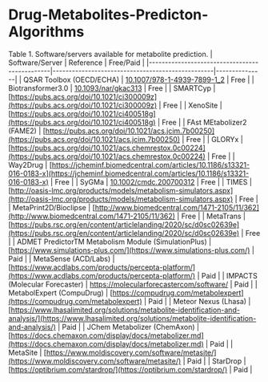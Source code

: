 # Drug-Metabolites-Predicton-Algorithms

Table 1. Software/servers available for metabolite prediction.
| Software/Server                              | Reference                                       | Free/Paid |
|-----------------------------------------------|--------------------------------------------------|---------------|
| QSAR Toolbox (OECD/ECHA)                       | [10.1007/978-1-4939-7899-1_2](https://doi.org/10.1007/978-1-4939-7899-1_2) | Free      |
| Biotransformer3.0                             | [10.1093/nar/gkac313](https://doi.org/10.1093/nar/gkac313) | Free      |
| SMARTCyp                                      | [https://pubs.acs.org/doi/10.1021/ci300009z](https://pubs.acs.org/doi/10.1021/ci300009z) | Free      |
| XenoSite                                      | [https://pubs.acs.org/doi/10.1021/ci400518g](https://pubs.acs.org/doi/10.1021/ci400518g) | Free      |
| FAst MEtabolizer2 (FAME2)                      | [https://pubs.acs.org/doi/10.1021/acs.jcim.7b00250](https://pubs.acs.org/doi/10.1021/acs.jcim.7b00250) | Free      |
| GLORYx                                        | [https://pubs.acs.org/doi/10.1021/acs.chemrestox.0c00224](https://pubs.acs.org/doi/10.1021/acs.chemrestox.0c00224) | Free      |
| Way2Drug                                      | [https://jcheminf.biomedcentral.com/articles/10.1186/s13321-016-0183-x](https://jcheminf.biomedcentral.com/articles/10.1186/s13321-016-0183-x) | Free      |
| SyGMa                                         | [10.1002/cmdc.200700312](https://doi.org/10.1002/cmdc.200700312) | Free      |
| TIMES                                         | [http://oasis-lmc.org/products/models/metabolism-simulators.aspx](http://oasis-lmc.org/products/models/metabolism-simulators.aspx) | Free      |
| MetaPrint2D/Bioclipse                         | [http://www.biomedcentral.com/1471-2105/11/362](http://www.biomedcentral.com/1471-2105/11/362) | Free      |
| MetaTrans                                     | [https://pubs.rsc.org/en/content/articlelanding/2020/sc/d0sc02639e](https://pubs.rsc.org/en/content/articlelanding/2020/sc/d0sc02639e) | Free      |
| ADMET PredictorTM Metabolism Module (SimulationPlus) | [https://www.simulations-plus.com/](https://www.simulations-plus.com/) | Paid          |
| MetaSense (ACD/Labs)                           | [https://www.acdlabs.com/products/percepta-platform/](https://www.acdlabs.com/products/percepta-platform/) | Paid          |
| IMPACTS (Molecular Forecaster)                 | [https://molecularforecastercom/software/](https://molecularforecastercom/software/) | Paid          |
| MetabolExpert (CompuDrug)                      | [https://compudrug.com/metabolexpert](https://compudrug.com/metabolexpert) | Paid          |
| Meteor Nexus (Lhasa)                          | [https://www.lhasalimited.org/solutions/metabolite-identification-and-analysis/](https://www.lhasalimited.org/solutions/metabolite-identification-and-analysis/) | Paid          |
| JChem Metabolizer (ChemAxon)                   | [https://docs.chemaxon.com/display/docs/metabolizer.md](https://docs.chemaxon.com/display/docs/metabolizer.md) | Paid          |
| MetaSite                                      | [https://www.moldiscovery.com/software/metasite/](https://www.moldiscovery.com/software/metasite/) | Paid          |
| StarDrop                                       | [https://optibrium.com/stardrop/](https://optibrium.com/stardrop/) | Paid          |
